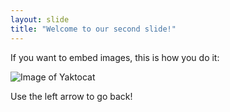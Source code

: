 ```yaml
---
layout: slide
title: "Welcome to our second slide!"
---
```

If you want to embed images, this is how you do it:

![Image of Yaktocat](https://octodex.github.com/images/yaktocat.png)

Use the left arrow to go back!
